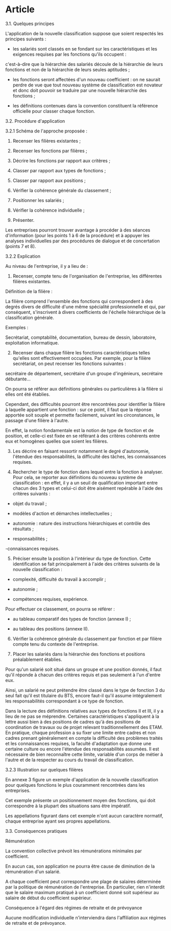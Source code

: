 # Article

3.1. Quelques principes 

L'application de la nouvelle classification suppose que soient respectés les principes suivants :

- les salariés sont classés en se fondant sur les caractéristiques et les exigences requises par les fonctions qu'ils occupent : 

c'est-à-dire que la hiérarchie des salariés découle de la hiérarchie de leurs fonctions et non de la hiérarchie de leurs seules aptitudes ;

- les fonctions seront affectées d'un nouveau coefficient : on ne saurait perdre de vue que tout nouveau système de classification est novateur et donc doit pouvoir se traduire par une nouvelle hiérarchie des fonctions ;

- les définitions contenues dans la convention constituent la référence officielle pour classer chaque fonction. 

3.2. Procédure d'application 

3.2.1 Schéma de l'approche proposée : 

1. Recenser les filières existantes ; 

2. Recenser les fonctions par filières ; 

3. Décrire les fonctions par rapport aux critères ; 

4. Classer par rapport aux types de fonctions ; 

5. Classer par rapport aux positions ; 

6. Vérifier la cohérence générale du classement ; 

7. Positionner les salariés ; 

8. Vérifier la cohérence individuelle ; 

9. Présenter. 

Les entreprises pourront trouver avantage à procéder à des séances d'information (pour les points 1 à 6 de la procédure) et à appuyer les analyses individuelles par des procédures de dialogue et de concertation (points 7 et 8). 

3.2.2 Explication 

Au niveau de l'entreprise, il y a lieu de : 

1. Recenser, compte tenu de l'organisation de l'entreprise, les différentes filières existantes. 

Définition de la filière : 

La filière comprend l'ensemble des fonctions qui correspondent à des degrés divers de difficulté d'une même spécialité professionnelle et qui, par conséquent, s'inscrivent à divers coefficients de l'échelle hiérarchique de la classification générale. 

Exemples : 

Secrétariat, comptabilité, documentation, bureau de dessin, laboratoire, exploitation informatique. 

2. Recenser dans chaque filière les fonctions caractéristiques telles qu'elles sont effectivement occupées. Par exemple, pour la filière secrétariat, on peut recenser les fonctions suivantes : 

secrétaire de département, secrétaire d'un groupe d'ingénieurs, secrétaire débutante... 

On pourra se référer aux définitions générales ou particulières à la filière si elles ont été établies. 

Cependant, des difficultés pourront être rencontrées pour identifier la filière à laquelle appartient une fonction : sur ce point, il faut que la réponse apportée soit souple et permette facilement, suivant les circonstances, le passage d'une filière à l'autre. 

En effet, la notion fondamentale est la notion de type de fonction et de position, et celle-ci est fixée en se référant à des critères cohérents entre eux et homogènes quelles que soient les filières. 

3. Les décrire en faisant ressortir notamment le degré d'autonomie, l'étendue des responsabilités, la difficulté des tâches, les connaissances requises. 

4. Rechercher le type de fonction dans lequel entre la fonction à analyser. Pour cela, se reporter aux définitions du nouveau système de classification : en effet, il y a un seuil de qualification important entre chacun des 3 types et celui-ci doit être aisément repérable à l'aide des critères suivants :

- objet du travail ;

- modèles d'action et démarches intellectuelles ;

- autonomie : nature des instructions hiérarchiques et contrôle des résultats ;

- responsabilités ;

-connaissances requises. 

5. Préciser ensuite la position à l'intérieur du type de fonction. Cette identification se fait principalement à l'aide des critères suivants de la nouvelle classification :

- complexité, difficulté du travail à accomplir ;

- autonomie ;

- compétences requises, expérience. 

Pour effectuer ce classement, on pourra se référer :

- au tableau comparatif des types de fonction (annexe I) ;

- au tableau des positions (annexe II). 

6. Vérifier la cohérence générale du classement par fonction et par filière compte tenu du contexte de l'entreprise. 

7. Placer les salariés dans la hiérarchie des fonctions et positions préalablement établies. 

Pour qu'un salarié soit situé dans un groupe et une position donnés, il faut qu'il réponde à chacun des critères requis et pas seulement à l'un d'entre eux. 

Ainsi, un salarié ne peut prétendre être classé dans le type de fonction 3 du seul fait qu'il est titulaire du BTS, encore faut-il qu'il assume intégralement les responsabilités correspondant à ce type de fonction. 

Dans la lecture des définitions relatives aux types de fonctions II et III, il y a lieu de ne pas se méprendre. Certaines caractéristiques s'appliquent à la lettre aussi bien à des positions de cadres qu'à des positions de coordination de travaux ou de projet relevant traditionnellement des ETAM. En pratique, chaque profession a su fixer une limite entre cadres et non cadres prenant généralement en compte la difficulté des problèmes traités et les connaissances requises, la faculté d'adaptation que donne une certaine culture ou encore l'étendue des responsabilités assumées. Il est nécessaire de bien reconnaître cette limite, variable d'un corps de métier à l'autre et de la respecter au cours du travail de classification. 

3.2.3 Illustration sur quelques filières 

En annexe 3 figure un exemple d'application de la nouvelle classification pour quelques fonctions le plus couramment rencontrées dans les entreprises. 

Cet exemple présente un positionnement moyen des fonctions, qui doit correspondre à la plupart des situations sans être impératif. 

Les appellations figurant dans cet exemple n'ont aucun caractère normatif, chaque entreprise ayant ses propres appellations. 

3.3. Conséquences pratiques 

Rémunération 

La convention collective prévoit les rémunérations minimales par coefficient. 

En aucun cas, son application ne pourra être cause de diminution de la rémunération d'un salarié.

A chaque coefficient peut correspondre une plage de salaires déterminée par la politique de rémunération de l'entreprise. En particulier, rien n'interdit que le salaire maximum pratiqué à un coefficient donné soit supérieur au salaire de début du coefficient supérieur. 

Conséquence à l'égard des régimes de retraite et de prévoyance 

Aucune modification individuelle n'interviendra dans l'affiliation aux régimes de retraite et de prévoyance.

